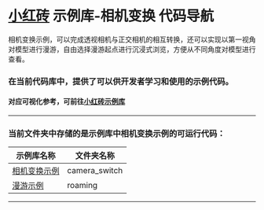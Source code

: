 # [小红砖](www.bos.xyz) 示例库-相机变换 代码导航


相机变换示例，可以完成透视相机与正交相机的相互转换，还可以实现以第一视角对模型进行漫游，自由选择漫游起点进行沉浸式浏览，方便从不同角度对模型进行查看。

### 在当前代码库中，提供了可以供开发者学习和使用的示例代码。

#### 对应可视化参考，可前往[小红砖示例库](https://www.bos.xyz/examples/)

---

### 当前文件夹中存储的是示例库中相机变换示例的可运行代码：

示例库名称 | 文件夹名称 
------------ | ------------- 
[相机变换示例](https://www.bos.xyz/examples/camera_switch.html) | camera_switch
[漫游示例](https://www.bos.xyz/examples/roaming.html) | roaming

---
